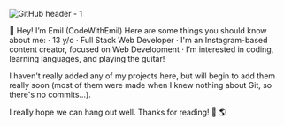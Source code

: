 ![GitHub header - 1](https://user-images.githubusercontent.com/96463540/150668260-8beb10a1-e9a1-46c5-b9e3-5e453c7f13f7.png)


👋 Hey! I’m Emil (CodeWithEmil)
   Here are some things you should know about me:
 · 13 y/o
 · Full Stack Web Developer
 · I'm an Instagram-based content creator, focused on Web Development
 · I’m interested in coding, learning languages, and playing the guitar!
<!--- 🌱 I’m currently learning VueJS, but I love to work with React
- 💞️ I’m looking to collaborate on every project you give me the opportunity to :D
- 📫 Find me on social media as CodeWithEmil.-->

I haven't really added any of my projects here, but will begin to add them really soon (most of them were made when I knew nothing about Git, so there's no commits...).

I really hope we can hang out well. Thanks for reading! 🚀 🌎

<!---
CodeWithEmill/CodeWithEmill is a ✨ special ✨ repository because its `README.md` (this file) appears on your GitHub profile.
You can click the Preview link to take a look at your changes.
--->
